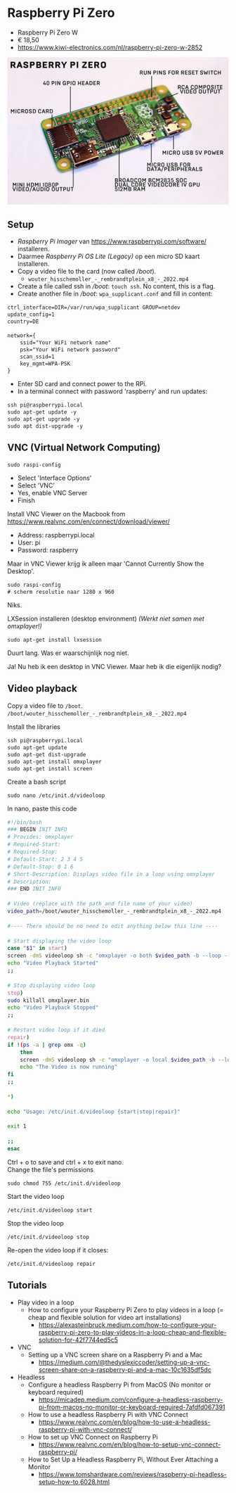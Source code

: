 # Raspberry Pi Zero

* Raspberry Pi Zero W
* € 18,50
* https://www.kiwi-electronics.com/nl/raspberry-pi-zero-w-2852


![Connections](assets/images/raspberry-pi-zero-connections.jpg 'Connections')

## Setup

* *Raspberry Pi Imager* van https://www.raspberrypi.com/software/ installeren.
* Daarmee *Raspberry Pi OS Lite (Legacy)* op een micro SD kaart installeren.
* Copy a video file to the card (now called */boot*).
	* `wouter_hisschemoller_-_rembrandtplein_x8_-_2022.mp4`
* Create a file called ssh in */boot*: `touch ssh`. No content, this is a flag.
* Create another file in */boot*: `wpa_supplicant.conf` and fill in content:

```
ctrl_interface=DIR=/var/run/wpa_supplicant GROUP=netdev
update_config=1
country=DE

network={
	ssid="Your WiFi network name"
	psk="Your WiFi network password"
	scan_ssid=1
	key_mgmt=WPA-PSK
}
```

* Enter SD card and connect power to the RPi.
* In a terminal connect with password 'raspberry' and run updates:

```
ssh pi@raspberrypi.local
sudo apt-get update -y
sudo apt-get upgrade -y
sudo apt dist-upgrade -y
```	

## VNC (Virtual Network Computing)

```
sudo raspi-config
```

* Select 'Interface Options'
* Select 'VNC'
* Yes, enable VNC Server
* Finish

Install VNC Viewer on the Macbook from https://www.realvnc.com/en/connect/download/viewer/

* Address: raspberrypi.local
* User: pi
* Password: raspberry

Maar in VNC Viewer krijg ik alleen maar 'Cannot Currently Show the Desktop'.

```
sudo raspi-config
# scherm resolutie naar 1280 x 960
```

Niks.

LXSession installeren (desktop environment) *(Werkt niet samen met omxplayer!)*

```
sudo apt-get install lxsession
```

Duurt lang. Was er waarschijnlijk nog niet.

Ja! Nu heb ik een desktop in VNC Viewer. Maar heb ik die eigenlijk nodig?


## Video playback

Copy a video file to `/boot`.<br>
`/boot/wouter_hisschemoller_-_rembrandtplein_x8_-_2022.mp4`

Install the libraries
```
ssh pi@raspberrypi.local
sudo apt-get update
sudo apt-get dist-upgrade
sudo apt-get install omxplayer
sudo apt-get install screen
```

Create a bash script
```
sudo nano /etc/init.d/videoloop
```

In nano, paste this code
```bash
#!/bin/bash
### BEGIN INIT INFO
# Provides: omxplayer
# Required-Start:
# Required-Stop:
# Default-Start: 2 3 4 5
# Default-Stop: 0 1 6
# Short-Description: Displays video file in a loop using omxplayer
# Description:
### END INIT INFO

# Video (replace with the path and file name of your video)
video_path=/boot/wouter_hisschemoller_-_rembrandtplein_x8_-_2022.mp4

#---- There should be no need to edit anything below this line ----

# Start displaying the video loop
case "$1" in start)
screen -dmS videoloop sh -c "omxplayer -o both $video_path -b --loop --no-osd"
echo "Video Playback Started"
;;

# Stop displaying video loop
stop)
sudo killall omxplayer.bin
echo "Video Playback Stopped"
;;

# Restart video loop if it died
repair)
if !(ps -a | grep omx -q)
    then
    screen -dmS videoloop sh -c "omxplayer -o local $video_path -b --loop --no-osd"
    echo "The Video is now running"
fi
;;

*)

echo "Usage: /etc/init.d/videoloop {start|stop|repair}"

exit 1

;;
esac
```

Ctrl + o to save and ctrl + x to exit nano.<br>
Change the file's permissions

```
sudo chmod 755 /etc/init.d/videoloop
```

Start the video loop
```
/etc/init.d/videoloop start
```

Stop the video loop
```
/etc/init.d/videoloop stop
```

Re-open the video loop if it closes:
```
/etc/init.d/videoloop repair
```

## Tutorials

* Play video in a loop
	* How to configure your Raspberry Pi Zero to play videos in a loop (= cheap and flexible solution for
video art installations)
		* https://alexasteinbruck.medium.com/how-to-configure-your-raspberry-pi-zero-to-play-videos-in-a-loop-cheap-and-flexible-solution-for-42f7744ed5c5
* VNC
	* Setting up a VNC screen share on a Raspberry Pi and a Mac
		* https://medium.com/@thedyslexiccoder/setting-up-a-vnc-screen-share-on-a-raspberry-pi-and-a-mac-10c1635df5dc
* Headless
	* Configure a headless Raspberry Pi from MacOS (No monitor or keyboard required)
		* https://micadep.medium.com/configure-a-headless-raspberry-pi-from-macos-no-monitor-or-keyboard-required-7afdfd067391
	* How to use a headless Raspberry Pi with VNC Connect
		* https://www.realvnc.com/en/blog/how-to-use-a-headless-raspberry-pi-with-vnc-connect/
	* How to set up VNC Connect on Raspberry Pi
		* https://www.realvnc.com/en/blog/how-to-setup-vnc-connect-raspberry-pi/
	* How to Set Up a Headless Raspberry Pi, Without Ever Attaching a Monitor
		* https://www.tomshardware.com/reviews/raspberry-pi-headless-setup-how-to,6028.html
	
